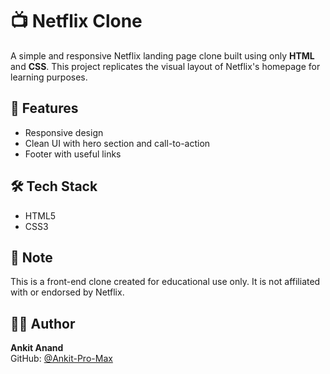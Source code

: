 # 📺 Netflix Clone

A simple and responsive Netflix landing page clone built using only **HTML** and **CSS**. This project replicates the visual layout of Netflix's homepage for learning purposes.

## 🚀 Features

- Responsive design
- Clean UI with hero section and call-to-action
- Footer with useful links

## 🛠️ Tech Stack

- HTML5
- CSS3

## 📌 Note

This is a front-end clone created for educational use only. It is not affiliated with or endorsed by Netflix.

## 👨‍💻 Author

**Ankit Anand**  
GitHub: [@Ankit-Pro-Max](https://github.com/Ankit-Pro-Max)
